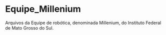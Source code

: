 # Equipe_Millenium
Arquivos da Equipe de robótica, denominada Millenium, do Instituto Federal de Mato Grosso do Sul.

